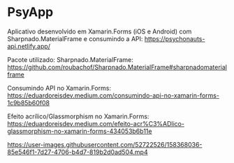 # PsyApp

Aplicativo desenvolvido em Xamarin.Forms (iOS e Android) com Sharpnado.MaterialFrame e consumindo a API: https://psychonauts-api.netlify.app/

Pacote utilizado: Sharpnado.MaterialFrame: https://github.com/roubachof/Sharpnado.MaterialFrame#sharpnadomaterialframe

Consumindo API no Xamarin.Forms: https://eduardoreisdev.medium.com/consumindo-api-no-xamarin-forms-1c9b85b60f08

Efeito acrílico/Glassmorphism no Xamarin.Forms: https://eduardoreisdev.medium.com/efeito-acr%C3%ADlico-glassmorphism-no-xamarin-forms-434053b6b11e

https://user-images.githubusercontent.com/52722526/158368036-85e546f1-7d27-4706-b4d7-819b2d0ad504.mp4
